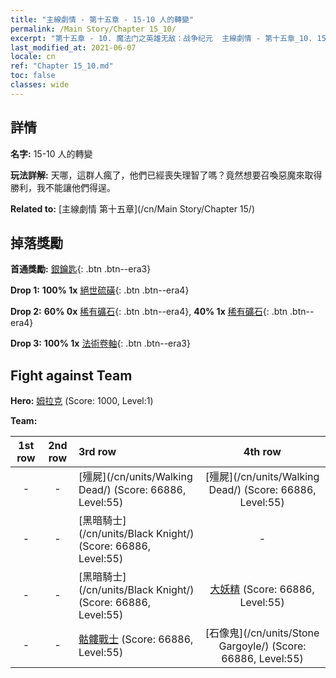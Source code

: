 ```yaml
---
title: "主線劇情 - 第十五章 - 15-10 人的轉變"
permalink: /Main Story/Chapter 15_10/
excerpt: "第十五章 - 10. 魔法门之英雄无敌：战争纪元  主線劇情 - 第十五章_10. 15-10 人的轉變"
last_modified_at: 2021-06-07
locale: cn
ref: "Chapter 15_10.md"
toc: false
classes: wide
---
```


## 詳情

 **名字:** 15-10 人的轉變

 **玩法詳解:** 天哪，這群人瘋了，他們已經喪失理智了嗎？竟然想要召喚惡魔來取得勝利，我不能讓他們得逞。

 **Related to:** [主線劇情 第十五章](/cn/Main Story/Chapter 15/)

## 掉落獎勵

 **首通獎勵:** [銀鑰匙](/cn/Items/con_693/){: .btn .btn--era3}

 **Drop 1:** **100% 1x** [絕世硫磺](/cn/Items/mat_50/){: .btn .btn--era4}

 **Drop 2:** **60% 0x** [稀有礦石](/cn/Items/mat_40/){: .btn .btn--era4}, **40% 1x** [稀有礦石](/cn/Items/mat_40/){: .btn .btn--era4}

 **Drop 3:** **100% 1x** [法術卷軸](/cn/Items/con_694/){: .btn .btn--era3}


## Fight against Team
 **Hero:** [姆拉克](/cn/heroes/Mullich/) (Score: 1000, Level:1)

 **Team:**


  | 1st row | 2nd row | 3rd row | 4th row |
  |:----:|:----:|:----|:----:|
  | - | - | [殭屍](/cn/units/Walking Dead/) (Score: 66886, Level:55)  | [殭屍](/cn/units/Walking Dead/) (Score: 66886, Level:55)  |
  | - | - | [黑暗騎士](/cn/units/Black Knight/) (Score: 66886, Level:55)  | - |
  | - | - | [黑暗騎士](/cn/units/Black Knight/) (Score: 66886, Level:55)  | [大妖精](/cn/units/Gremlin/) (Score: 66886, Level:55)  |
  | - | - | [骷髏戰士](/cn/units/Skeleton/) (Score: 66886, Level:55)  | [石像鬼](/cn/units/Stone Gargoyle/) (Score: 66886, Level:55)  |



